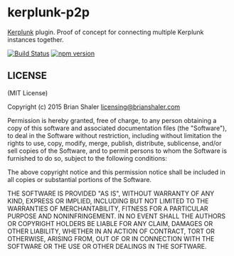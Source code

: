 # kerplunk-p2p

[Kerplunk](https://github.com/brianshaler/kerplunk) plugin. Proof of concept for connecting multiple Kerplunk instances together.

[![Build Status](https://travis-ci.org/brianshaler/kerplunk-p2p.svg)](https://travis-ci.org/brianshaler/kerplunk-p2p)
[![npm version](https://img.shields.io/npm/v/kerplunk-p2p.svg)](https://www.npmjs.com/package/kerplunk-p2p)

## LICENSE

(MIT License)

Copyright (c) 2015 Brian Shaler <licensing@brianshaler.com>

Permission is hereby granted, free of charge, to any person obtaining
a copy of this software and associated documentation files (the
"Software"), to deal in the Software without restriction, including
without limitation the rights to use, copy, modify, merge, publish,
distribute, sublicense, and/or sell copies of the Software, and to
permit persons to whom the Software is furnished to do so, subject to
the following conditions:

The above copyright notice and this permission notice shall be
included in all copies or substantial portions of the Software.

THE SOFTWARE IS PROVIDED "AS IS", WITHOUT WARRANTY OF ANY KIND,
EXPRESS OR IMPLIED, INCLUDING BUT NOT LIMITED TO THE WARRANTIES OF
MERCHANTABILITY, FITNESS FOR A PARTICULAR PURPOSE AND
NONINFRINGEMENT. IN NO EVENT SHALL THE AUTHORS OR COPYRIGHT HOLDERS BE
LIABLE FOR ANY CLAIM, DAMAGES OR OTHER LIABILITY, WHETHER IN AN ACTION
OF CONTRACT, TORT OR OTHERWISE, ARISING FROM, OUT OF OR IN CONNECTION
WITH THE SOFTWARE OR THE USE OR OTHER DEALINGS IN THE SOFTWARE.